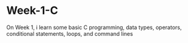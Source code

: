 # Week-1-C

On Week 1, i learn some basic C programming, data types, operators, conditional statements, loops, and command lines
